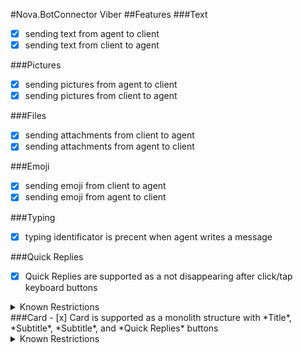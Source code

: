 #Nova.BotConnector Viber
##Features
###Text
- [x] sending text from agent to client
- [x] sending text from client to agent

###Pictures
- [x] sending pictures from agent to client
- [x] sending pictures from client to agent

###Files
- [x] sending attachments from client to agent
- [x] sending attachments from agent to client

###Emoji
- [x] sending emoji from client to agent
- [x] sending emoji from agent to client

###Typing
- [x] typing identificator is precent when agent writes a message

###Quick Replies
- [x] Quick Replies are supported as a not disappearing after click/tap keyboard buttons
<details><summary>Known Restrictions</summary>
<p>
```
Keyboards:
Maximum content length 7000 characters
Maximum number of rows is 24
Maximum number of columns is 6
Font size can be changed between 12 and 32
```
</p>
</details>
###Card
- [x] Card is supported as a monolith structure with *Title*, *Subtitle*, *Subtitle*, and *Quick Replies* buttons
<details><summary>Known Restrictions</summary>
<p>
```
Keyboards:
Maximum length of Title with Subtitle is 239 characters
Maximum length of Label is 250 characters
Maximum 3 buttons

```
</p>
</details>
###Button List
- [x] Button List is supported as a Title with number of keyboard buttons positioned vertically 
<details><summary>Known Restrictions</summary>
<p>
```
Maximum content length 7000 characters
Maximum number of rows is 24
Font size can be changed between 12 and 32
```
</p>
</details>
###Button Grid
- [x] Button Grid is supported as a Title with number of buttons positioned vertically 
<details><summary>Known Restrictions</summary>
<p>
```
Maximum content length 7000 characters
Maximum number of rows is 24
Maximum number of columns is 6
Font size can be changed between 12 and 32
```
</p>
</details>
###Carousel
- [x] Carousel is supported as a monolith structure with *Picture*, *Header* (Title), *Details* (Subtitle), and not disappearing *Buttons* (Call to Action)
<details><summary>Known Restrictions</summary>
<p>
```
Maximum content length 7000 characters
Maximum number of columns per carousel content block is 6
Maximum number of rows per carousel content block is 7
Maximum array of buttons is 6 * "columns per carousel content block" * "rows per carousel content block"
```
</p>
</details>